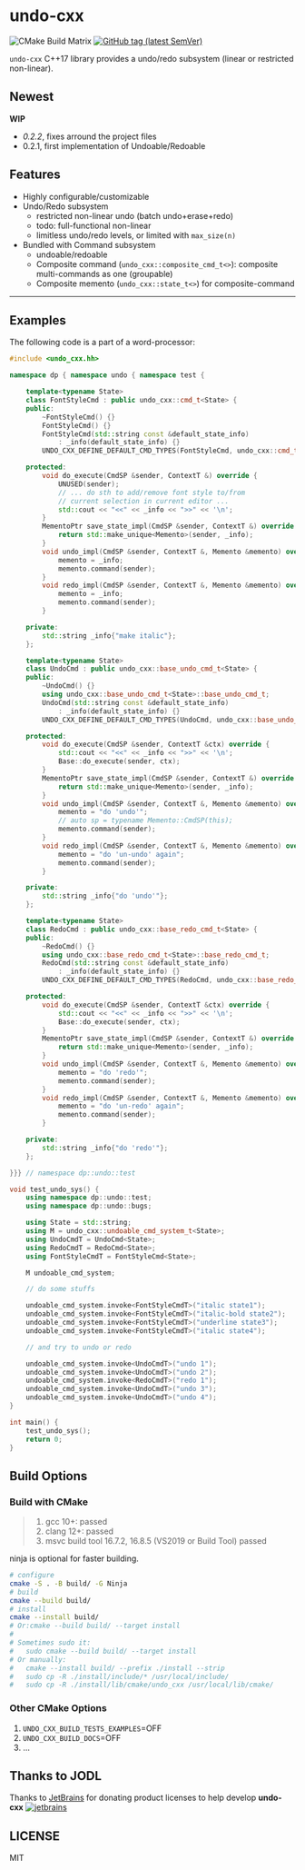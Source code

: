 # undo-cxx

![CMake Build Matrix](https://github.com/hedzr/undo-cxx/workflows/CMake%20Build%20Matrix/badge.svg) <!-- 
![CMake Build Matrix](https://github.com/hedzr/undo-cxx/workflows/CMake%20Build%20Matrix/badge.svg?event=release) 
--> [![GitHub tag (latest SemVer)](https://img.shields.io/github/tag/hedzr/undo-cxx.svg?label=release)](https://github.com/hedzr/undo-cxx/releases)

`undo-cxx` C++17 library provides a undo/redo subsystem (linear or restricted non-linear).

## Newest

**WIP**

- *0.2.2*, fixes arround the project files
- 0.2.1, first implementation of Undoable/Redoable

## Features

- Highly configurable/customizable
- Undo/Redo subsystem
  - restricted non-linear undo (batch undo+erase+redo)
  - todo: full-functional non-linear
  - limitless undo/redo levels, or limited with `max_size(n)`
- Bundled with Command subsystem
  - undoable/redoable
  - Composite command (`undo_cxx::composite_cmd_t<>`): composite multi-commands as one (groupable)
  - Composite memento (`undo_cxx::state_t<>`) for composite-command

---

## Examples

The following code is a part of a word-processor:

```cpp
#include <undo_cxx.hh>

namespace dp { namespace undo { namespace test {

    template<typename State>
    class FontStyleCmd : public undo_cxx::cmd_t<State> {
    public:
        ~FontStyleCmd() {}
        FontStyleCmd() {}
        FontStyleCmd(std::string const &default_state_info)
            : _info(default_state_info) {}
        UNDO_CXX_DEFINE_DEFAULT_CMD_TYPES(FontStyleCmd, undo_cxx::cmd_t);

    protected:
        void do_execute(CmdSP &sender, ContextT &) override {
            UNUSED(sender);
            // ... do sth to add/remove font style to/from
            // current selection in current editor ...
            std::cout << "<<" << _info << ">>" << '\n';
        }
        MementoPtr save_state_impl(CmdSP &sender, ContextT &) override {
            return std::make_unique<Memento>(sender, _info);
        }
        void undo_impl(CmdSP &sender, ContextT &, Memento &memento) override {
            memento = _info;
            memento.command(sender);
        }
        void redo_impl(CmdSP &sender, ContextT &, Memento &memento) override {
            memento = _info;
            memento.command(sender);
        }

    private:
        std::string _info{"make italic"};
    };

    template<typename State>
    class UndoCmd : public undo_cxx::base_undo_cmd_t<State> {
    public:
        ~UndoCmd() {}
        using undo_cxx::base_undo_cmd_t<State>::base_undo_cmd_t;
        UndoCmd(std::string const &default_state_info)
            : _info(default_state_info) {}
        UNDO_CXX_DEFINE_DEFAULT_CMD_TYPES(UndoCmd, undo_cxx::base_undo_cmd_t);

    protected:
        void do_execute(CmdSP &sender, ContextT &ctx) override {
            std::cout << "<<" << _info << ">>" << '\n';
            Base::do_execute(sender, ctx);
        }
        MementoPtr save_state_impl(CmdSP &sender, ContextT &) override {
            return std::make_unique<Memento>(sender, _info);
        }
        void undo_impl(CmdSP &sender, ContextT &, Memento &memento) override {
            memento = "do 'undo'";
            // auto sp = typename Memento::CmdSP(this);
            memento.command(sender);
        }
        void redo_impl(CmdSP &sender, ContextT &, Memento &memento) override {
            memento = "do 'un-undo' again";
            memento.command(sender);
        }

    private:
        std::string _info{"do 'undo'"};
    };

    template<typename State>
    class RedoCmd : public undo_cxx::base_redo_cmd_t<State> {
    public:
        ~RedoCmd() {}
        using undo_cxx::base_redo_cmd_t<State>::base_redo_cmd_t;
        RedoCmd(std::string const &default_state_info)
            : _info(default_state_info) {}
        UNDO_CXX_DEFINE_DEFAULT_CMD_TYPES(RedoCmd, undo_cxx::base_redo_cmd_t);

    protected:
        void do_execute(CmdSP &sender, ContextT &ctx) override {
            std::cout << "<<" << _info << ">>" << '\n';
            Base::do_execute(sender, ctx);
        }
        MementoPtr save_state_impl(CmdSP &sender, ContextT &) override {
            return std::make_unique<Memento>(sender, _info);
        }
        void undo_impl(CmdSP &sender, ContextT &, Memento &memento) override {
            memento = "do 'redo'";
            memento.command(sender);
        }
        void redo_impl(CmdSP &sender, ContextT &, Memento &memento) override {
            memento = "do 'un-redo' again";
            memento.command(sender);
        }

    private:
        std::string _info{"do 'redo'"};
    };

}}} // namespace dp::undo::test

void test_undo_sys() {
    using namespace dp::undo::test;
    using namespace dp::undo::bugs;

    using State = std::string;
    using M = undo_cxx::undoable_cmd_system_t<State>;
    using UndoCmdT = UndoCmd<State>;
    using RedoCmdT = RedoCmd<State>;
    using FontStyleCmdT = FontStyleCmd<State>;

    M undoable_cmd_system;

    // do some stuffs

    undoable_cmd_system.invoke<FontStyleCmdT>("italic state1");
    undoable_cmd_system.invoke<FontStyleCmdT>("italic-bold state2");
    undoable_cmd_system.invoke<FontStyleCmdT>("underline state3");
    undoable_cmd_system.invoke<FontStyleCmdT>("italic state4");

    // and try to undo or redo

    undoable_cmd_system.invoke<UndoCmdT>("undo 1");
    undoable_cmd_system.invoke<UndoCmdT>("undo 2");
    undoable_cmd_system.invoke<RedoCmdT>("redo 1");
    undoable_cmd_system.invoke<UndoCmdT>("undo 3");
    undoable_cmd_system.invoke<UndoCmdT>("undo 4");
}

int main() {
    test_undo_sys();
    return 0;
}
```




## Build Options

### Build with CMake

> 1. gcc 10+: passed
> 2. clang 12+: passed
> 3. msvc build tool 16.7.2, 16.8.5 (VS2019 or Build Tool) passed

ninja is optional for faster building.

```bash
# configure
cmake -S . -B build/ -G Ninja
# build
cmake --build build/
# install
cmake --install build/
# Or:cmake --build build/ --target install
#
# Sometimes sudo it:
#   sudo cmake --build build/ --target install
# Or manually:
#   cmake --install build/ --prefix ./install --strip
#   sudo cp -R ./install/include/* /usr/local/include/
#   sudo cp -R ./install/lib/cmake/undo_cxx /usr/local/lib/cmake/
```


### Other CMake Options

1. `UNDO_CXX_BUILD_TESTS_EXAMPLES`=OFF
2. `UNDO_CXX_BUILD_DOCS`=OFF
3. ...


## Thanks to JODL

Thanks to [JetBrains](https://www.jetbrains.com/?from=undo-cxx) for donating product licenses to help develop **undo-cxx** [![jetbrains](https://gist.githubusercontent.com/hedzr/447849cb44138885e75fe46f1e35b4a0/raw/bedfe6923510405ade4c034c5c5085487532dee4/jetbrains-variant-4.svg)](https://www.jetbrains.com/?from=hedzr/undo-cxx)


## LICENSE

MIT

